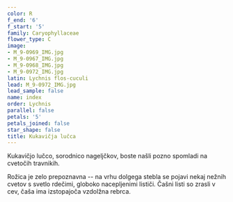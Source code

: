 ```yaml
---
color: R
f_end: '6'
f_start: '5'
family: Caryophyllaceae
flower_type: C
image:
- M_9-0969_IMG.jpg
- M_9-0967_IMG.jpg
- M_9-0968_IMG.jpg
- M_9-0972_IMG.jpg
latin: Lychnis flos-cuculi
lead: M_9-0972_IMG.jpg
lead_sample: false
name: index
order: Lychnis
parallel: false
petals: '5'
petals_joined: false
star_shape: false
title: Kukavičja lučca
---
```

Kukavičjo lučco, sorodnico nageljčkov, boste našli pozno spomladi na cvetočih travnikih.

Rožica je zelo prepoznavna -- na vrhu dolgega stebla se pojavi nekaj nežnih cvetov s svetlo rdečimi, globoko nacepljenimi lističi. Čašni listi so zrasli v cev, čaša ima izstopajoča vzdolžna rebrca.
